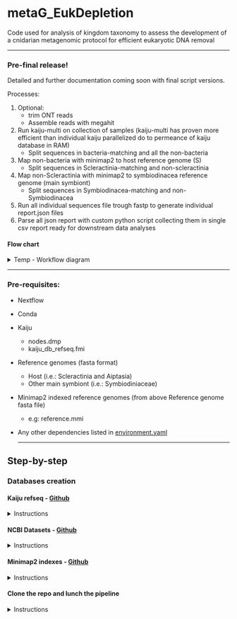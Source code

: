 # metaG_EukDepletion
Code used for analysis of kingdom taxonomy to assess the development of a cnidarian metagenomic protocol for efficient eukaryotic DNA removal
  - - -
### Pre-final release!

Detailed and further documentation coming soon with final script versions. 

Processes:
1. Optional:
    - trim ONT reads
    - Assemble reads with megahit
1. Run kaiju-multi on collection of samples (kaiju-multi has proven more efficient than individual kaiju parallelized do to permeance of kaiju database in RAM)
    - Split sequences in bacteria-matching and all the non-bacteria
1. Map non-bacteria with minimap2 to host reference genome (S)
    - Split sequences in Scleractinia-matching and non-scleractinia
1. Map non-Scleractinia with minimap2 to symbiodinacea reference genome (main symbiont)
    - Split sequences in Symbiodinacea-matching and non-Symbiodinacea
1. Run all individual sequences file trough fastp to generate individual report.json files
1. Parse all json report with custom python script collecting them in single csv report ready for downstream data analyses 

#### Flow chart
<details>
  <summary> Temp - Workflow diagram </summary> 
  
![Alt text](graphviz_diagram.svg "Temp - Workflow diagram")

</details>
<!-- More detailed workflow explanation coming soon. -->

  - - -
### Pre-requisites: 

- Nextflow
- Conda
- Kaiju
    - nodes.dmp
    - kaiju_db_refseq.fmi 
- Reference genomes (fasta format)
    - Host (i.e.: Scleractinia and Aiptasia)
    - Other main symbiont (i.e.: Symbiodiniaceae)
- Minimap2 indexed reference genomes (from above Reference genome fasta file)
    - e.g: reference.mmi
- Any other dependencies listed in [environment.yaml](environment.yaml)


  - - -

## Step-by-step
### Databases creation
#### Kaiju refseq - [Github](https://github.com/bioinformatics-centre/kaiju)
<details>
  <summary> Instructions </summary> 
References database indexes created from standard `refseq` reference database with the command:

```
kaiju-makedb -s refseq
```
Pre-built indexes for the reference database can be downloaded from the official Kaiju [website](https://bioinformatics-centre.github.io/kaiju/downloads.html). 
</details>

#### NCBI Datasets - [Github](https://github.com/ncbi/datasets)
<details>
  <summary> Instructions </summary> 
  
Download whole taxon reference genomes record and collect in single fasta file

    Example for "Scleractinia" - Taxonomy ID: 6125

```
# Download all the reference genome associated with the 6125 taxon
datasets download genome taxon 6125

# Unzip the files
unzip ncbi_dataset.zip

# Join together in single fasta file ready for indexing
cat ncbi_dataset/data/*/*.fna > ref_scleractinia.fna
```
</details>

#### Minimap2 indexes - [Github](https://github.com/lh3/minimap2)
<details>
  <summary> Instructions </summary> 

Pre-compute the minimap2 indexes for reference mapping 

    Continuing with the above example for "Scleractinia" 
```
# Pre-compute indexes 
minimap2 -d ref_scleractinia.mmi ref_scleractinia.fna
```
</details>

#### Clone the repo and lunch the pipeline
<details>
  <summary> Instructions </summary> 

```
git clone https://github.com/ColinL1/metaG_EukDepletion.git

nextflow run main.nf -profile conda --input path-to-input-folder-with-reads --outdir path-to-output-dir
```
> **Important:** Tweak the cpu and ram parameters in the configuration files to match your machine capacity 

</details>
<!-- ### TEST RELEASE!

Detailed and further documentation coming soon with final script versions. 

Requirements:
- Kaiju refseq databse 
- genome host (coral and aiptasia)
- genome Symbiondiancea
- mmseq2 nt/blast database (optional)


![Alt text](flowchart_fastp.png "Workflow diagram")

More detailed workflow explanation coming soon.
 -->



DOSE list what 

<!-- ## Quick start:
```
git clone 

nextflow run main.nf -profile conda --input path-to-input-folder-with-reads --outdir path-to-output-dir
``` -->